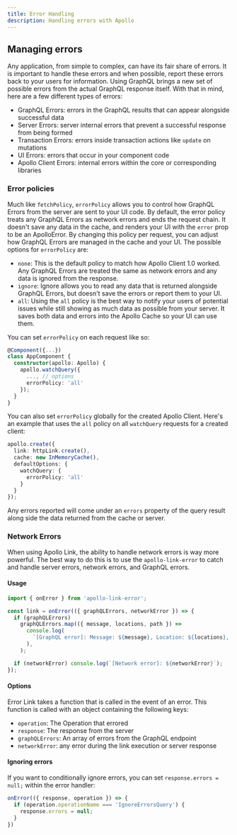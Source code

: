```yaml
---
title: Error Handling
description: Handling errors with Apollo
---
```


## Managing errors

Any application, from simple to complex, can have its fair share of errors. It is important to handle these errors and when possible, report these errors back to your users for information. Using GraphQL brings a new set of possible errors from the actual GraphQL response itself. With that in mind, here are a few different types of errors:

- GraphQL Errors: errors in the GraphQL results that can appear alongside successful data
- Server Errors: server internal errors that prevent a successful response from being formed
- Transaction Errors: errors inside transaction actions like `update` on mutations
- UI Errors: errors that occur in your component code
- Apollo Client Errors: internal errors within the core or corresponding libraries

### Error policies

Much like `fetchPolicy`, `errorPolicy` allows you to control how GraphQL Errors from the server are sent to your UI code. By default, the error policy treats any GraphQL Errors as network errors and ends the request chain. It doesn't save any data in the cache, and renders your UI with the `error` prop to be an ApolloError. By changing this policy per request, you can adjust how GraphQL Errors are managed in the cache and your UI. The possible options for `errorPolicy` are:

- `none`: This is the default policy to match how Apollo Client 1.0 worked. Any GraphQL Errors are treated the same as network errors and any data is ignored from the response.
- `ignore`: Ignore allows you to read any data that is returned alongside GraphQL Errors, but doesn't save the errors or report them to your UI.
- `all`: Using the `all` policy is the best way to notify your users of potential issues while still showing as much data as possible from your server. It saves both data and errors into the Apollo Cache so your UI can use them.

You can set `errorPolicy` on each request like so:

```ts
@Component({...})
class AppComponent {
  constructor(apollo: Apollo) {
    apollo.watchQuery({
      ..., // options
      errorPolicy: 'all'
    });
  }
}
```

You can also set `errorPolicy` globally for the created Apollo Client. Here's an example that uses the `all` policy on all `watchQuery` requests for a created client:

```ts
apollo.create({
  link: httpLink.create(),
  cache: new InMemoryCache(),
  defaultOptions: {
    watchQuery: {
      errorPolicy: 'all'
    }
  }
});
```

Any errors reported will come under an `errors` property of the query result along side the data returned from the cache or server.

### Network Errors

When using Apollo Link, the ability to handle network errors is way more powerful. The best way to do this is to use the `apollo-link-error` to catch and handle server errors, network errors, and GraphQL errors.

#### Usage

```ts
import { onError } from 'apollo-link-error';

const link = onError(({ graphQLErrors, networkError }) => {
  if (graphQLErrors)
    graphQLErrors.map(({ message, locations, path }) =>
      console.log(
        `[GraphQL error]: Message: ${message}, Location: ${locations}, Path: ${path}`,
      ),
    );

  if (networkError) console.log(`[Network error]: ${networkError}`);
});
```

#### Options

Error Link takes a function that is called in the event of an error. This function is called with an object containing the following keys:

- `operation`: The Operation that errored
- `response`: The response from the server
- `graphQLErrors`: An array of errors from the GraphQL endpoint
- `networkError`: any error during the link execution or server response

#### Ignoring errors

If you want to conditionally ignore errors, you can set `response.errors = null;` within the error handler:

```js
onError(({ response, operation }) => {
  if (operation.operationName === 'IgnoreErrorsQuery') {
    response.errors = null;
  }
})
```
